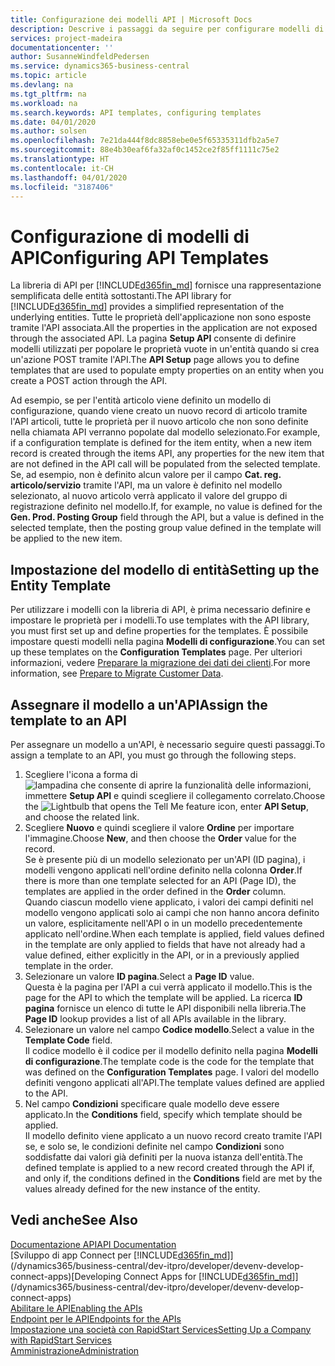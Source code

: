 ```yaml
---
title: Configurazione dei modelli API | Microsoft Docs
description: Descrive i passaggi da seguire per configurare modelli di API per Dynamics 365 Business Central.
services: project-madeira
documentationcenter: ''
author: SusanneWindfeldPedersen
ms.service: dynamics365-business-central
ms.topic: article
ms.devlang: na
ms.tgt_pltfrm: na
ms.workload: na
ms.search.keywords: API templates, configuring templates
ms.date: 04/01/2020
ms.author: solsen
ms.openlocfilehash: 7e21da444f8dc8858ebe0e5f65335311dfb2a5e7
ms.sourcegitcommit: 88e4b30eaf6fa32af0c1452ce2f85ff1111c75e2
ms.translationtype: HT
ms.contentlocale: it-CH
ms.lasthandoff: 04/01/2020
ms.locfileid: "3187406"
---
```

# <a name="configuring-api-templates"></a><span data-ttu-id="24bf7-103">Configurazione di modelli di API</span><span class="sxs-lookup"><span data-stu-id="24bf7-103">Configuring API Templates</span></span>
<span data-ttu-id="24bf7-104">La libreria di API per [!INCLUDE[d365fin_md](includes/d365fin_md.md)] fornisce una rappresentazione semplificata delle entità sottostanti.</span><span class="sxs-lookup"><span data-stu-id="24bf7-104">The API library for [!INCLUDE[d365fin_md](includes/d365fin_md.md)] provides a simplified representation of the underlying entities.</span></span> <span data-ttu-id="24bf7-105">Tutte le proprietà dell'applicazione non sono esposte tramite l'API associata.</span><span class="sxs-lookup"><span data-stu-id="24bf7-105">All the properties in the application are not exposed through the associated API.</span></span> <span data-ttu-id="24bf7-106">La pagina **Setup API** consente di definire modelli utilizzati per popolare le proprietà vuote in un'entità quando si crea un'azione POST tramite l'API.</span><span class="sxs-lookup"><span data-stu-id="24bf7-106">The **API Setup** page allows you to define templates that are used to populate empty properties on an entity when you create a POST action through the API.</span></span> 

<span data-ttu-id="24bf7-107">Ad esempio, se per l'entità articolo viene definito un modello di configurazione, quando viene creato un nuovo record di articolo tramite l'API articoli, tutte le proprietà per il nuovo articolo che non sono definite nella chiamata API verranno popolate dal modello selezionato.</span><span class="sxs-lookup"><span data-stu-id="24bf7-107">For example, if a configuration template is defined for the item entity, when a new item record is created through the items API, any properties for the new item that are not defined in the API call will be populated from the selected template.</span></span> <span data-ttu-id="24bf7-108">Se, ad esempio, non è definito alcun valore per il campo **Cat. reg. articolo/servizio** tramite l'API, ma un valore è definito nel modello selezionato, al nuovo articolo verrà applicato il valore del gruppo di registrazione definito nel modello.</span><span class="sxs-lookup"><span data-stu-id="24bf7-108">If, for example, no value is defined for the **Gen. Prod. Posting Group** field through the API, but a value is defined in the selected template, then the posting group value defined in the template will be applied to the new item.</span></span> 

## <a name="setting-up-the-entity-template"></a><span data-ttu-id="24bf7-109">Impostazione del modello di entità</span><span class="sxs-lookup"><span data-stu-id="24bf7-109">Setting up the Entity Template</span></span>
<span data-ttu-id="24bf7-110">Per utilizzare i modelli con la libreria di API, è prima necessario definire e impostare le proprietà per i modelli.</span><span class="sxs-lookup"><span data-stu-id="24bf7-110">To use templates with the API library, you must first set up and define properties for the templates.</span></span> <span data-ttu-id="24bf7-111">È possibile impostare questi modelli nella pagina **Modelli di configurazione**.</span><span class="sxs-lookup"><span data-stu-id="24bf7-111">You can set up these templates on the **Configuration Templates** page.</span></span> <span data-ttu-id="24bf7-112">Per ulteriori informazioni, vedere [Preparare la migrazione dei dati dei clienti](admin-use-templates-to-prepare-customer-data-for-migration.md).</span><span class="sxs-lookup"><span data-stu-id="24bf7-112">For more information, see [Prepare to Migrate Customer Data](admin-use-templates-to-prepare-customer-data-for-migration.md).</span></span> 

## <a name="assign-the-template-to-an-api"></a><span data-ttu-id="24bf7-113">Assegnare il modello a un'API</span><span class="sxs-lookup"><span data-stu-id="24bf7-113">Assign the template to an API</span></span>

<span data-ttu-id="24bf7-114">Per assegnare un modello a un'API, è necessario seguire questi passaggi.</span><span class="sxs-lookup"><span data-stu-id="24bf7-114">To assign a template to an API, you must go through the following steps.</span></span>

1. <span data-ttu-id="24bf7-115">Scegliere l'icona a forma di ![lampadina che consente di aprire la funzionalità delle informazioni](media/ui-search/search_small.png "Informazioni sull'operazione che si desidera eseguire"), immettere **Setup API** e quindi scegliere il collegamento correlato.</span><span class="sxs-lookup"><span data-stu-id="24bf7-115">Choose the ![Lightbulb that opens the Tell Me feature](media/ui-search/search_small.png "Tell me what you want to do") icon, enter **API Setup**, and choose the related link.</span></span>
2. <span data-ttu-id="24bf7-116">Scegliere **Nuovo** e quindi scegliere il valore **Ordine** per importare l'immagine.</span><span class="sxs-lookup"><span data-stu-id="24bf7-116">Choose **New**, and then choose the **Order** value for the record.</span></span>  
<span data-ttu-id="24bf7-117">Se è presente più di un modello selezionato per un'API (ID pagina), i modelli vengono applicati nell'ordine definito nella colonna **Order**.</span><span class="sxs-lookup"><span data-stu-id="24bf7-117">If there is more than one template selected for an API (Page ID), the templates are applied in the order defined in the **Order** column.</span></span>   
<span data-ttu-id="24bf7-118">Quando ciascun modello viene applicato, i valori dei campi definiti nel modello vengono applicati solo ai campi che non hanno ancora definito un valore, esplicitamente nell'API o in un modello precedentemente applicato nell'ordine.</span><span class="sxs-lookup"><span data-stu-id="24bf7-118">When each template is applied, field values defined in the template are only applied to fields that have not already had a value defined, either explicitly in the API, or in a previously applied template in the order.</span></span> 
3. <span data-ttu-id="24bf7-119">Selezionare un valore **ID pagina**.</span><span class="sxs-lookup"><span data-stu-id="24bf7-119">Select a **Page ID** value.</span></span>  
<span data-ttu-id="24bf7-120">Questa è la pagina per l'API a cui verrà applicato il modello.</span><span class="sxs-lookup"><span data-stu-id="24bf7-120">This is the page for the API to which the template will be applied.</span></span> <span data-ttu-id="24bf7-121">La ricerca **ID pagina** fornisce un elenco di tutte le API disponibili nella libreria.</span><span class="sxs-lookup"><span data-stu-id="24bf7-121">The **Page ID** lookup provides a list of all APIs available in the library.</span></span>
4. <span data-ttu-id="24bf7-122">Selezionare un valore nel campo **Codice modello**.</span><span class="sxs-lookup"><span data-stu-id="24bf7-122">Select a value in the **Template Code** field.</span></span>  
<span data-ttu-id="24bf7-123">Il codice modello è il codice per il modello definito nella pagina **Modelli di configurazione**.</span><span class="sxs-lookup"><span data-stu-id="24bf7-123">The template code is the code for the template that was defined on the **Configuration Templates** page.</span></span> <span data-ttu-id="24bf7-124">I valori del modello definiti vengono applicati all'API.</span><span class="sxs-lookup"><span data-stu-id="24bf7-124">The template values defined are applied to the API.</span></span> 
5. <span data-ttu-id="24bf7-125">Nel campo **Condizioni** specificare quale modello deve essere applicato.</span><span class="sxs-lookup"><span data-stu-id="24bf7-125">In the **Conditions** field, specify which template should be applied.</span></span>  
<span data-ttu-id="24bf7-126">Il modello definito viene applicato a un nuovo record creato tramite l'API se, e solo se, le condizioni definite nel campo **Condizioni** sono soddisfatte dai valori già definiti per la nuova istanza dell'entità.</span><span class="sxs-lookup"><span data-stu-id="24bf7-126">The defined template is applied to a new record created through the API if, and only if, the conditions defined in the **Conditions** field are met by the values already defined for the new instance of the entity.</span></span>

## <a name="see-also"></a><span data-ttu-id="24bf7-127">Vedi anche</span><span class="sxs-lookup"><span data-stu-id="24bf7-127">See Also</span></span>
[<span data-ttu-id="24bf7-128">Documentazione API</span><span class="sxs-lookup"><span data-stu-id="24bf7-128">API Documentation</span></span>](/dynamics-nav/fin-graph)  
<span data-ttu-id="24bf7-129">[Sviluppo di app Connect per [!INCLUDE[d365fin_md](includes/d365fin_md.md)]](/dynamics365/business-central/dev-itpro/developer/devenv-develop-connect-apps)</span><span class="sxs-lookup"><span data-stu-id="24bf7-129">[Developing Connect Apps for [!INCLUDE[d365fin_md](includes/d365fin_md.md)]](/dynamics365/business-central/dev-itpro/developer/devenv-develop-connect-apps)</span></span>  
[<span data-ttu-id="24bf7-130">Abilitare le API</span><span class="sxs-lookup"><span data-stu-id="24bf7-130">Enabling the APIs</span></span>](/dynamics-nav/enabling-apis-for-dynamics-nav)  
[<span data-ttu-id="24bf7-131">Endpoint per le API</span><span class="sxs-lookup"><span data-stu-id="24bf7-131">Endpoints for the APIs</span></span>](/dynamics-nav/endpoints-apis-for-dynamics)  
[<span data-ttu-id="24bf7-132">Impostazione una società con RapidStart Services</span><span class="sxs-lookup"><span data-stu-id="24bf7-132">Setting Up a Company with RapidStart Services</span></span>](admin-set-up-a-company-with-rapidstart.md)  
[<span data-ttu-id="24bf7-133">Amministrazione</span><span class="sxs-lookup"><span data-stu-id="24bf7-133">Administration</span></span>](admin-setup-and-administration.md)